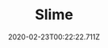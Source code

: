 ---
templateKey: blog-post
featuredpost: false
date: 2020-02-23T00:22:22.711Z
featuredimage: /img/Slime.png
title: Slime
description: Slime
type: loot
sellPrice: 1
tags:
  - resource
---